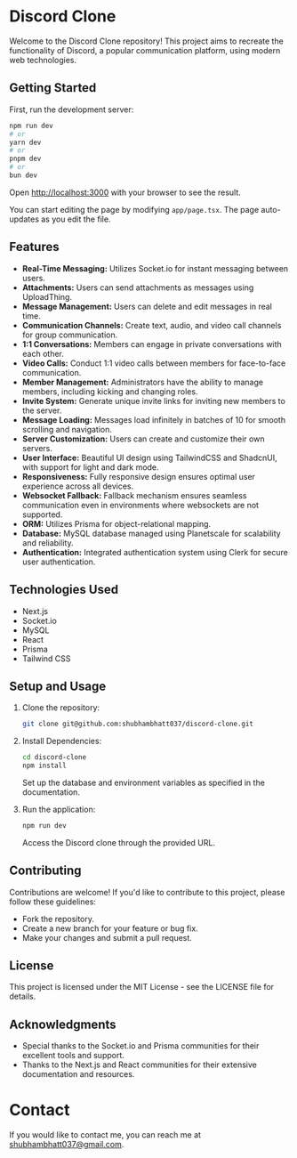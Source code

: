 # Discord Clone

Welcome to the Discord Clone repository! This project aims to recreate the functionality of Discord, a popular communication platform, using modern web technologies.

## Getting Started

First, run the development server:

```bash
npm run dev
# or
yarn dev
# or
pnpm dev
# or
bun dev
```

Open [http://localhost:3000](http://localhost:3000) with your browser to see the result.

You can start editing the page by modifying `app/page.tsx`. The page auto-updates as you edit the file.

## Features

- **Real-Time Messaging:** Utilizes Socket.io for instant messaging between users.
- **Attachments:** Users can send attachments as messages using UploadThing.
- **Message Management:** Users can delete and edit messages in real time.
- **Communication Channels:** Create text, audio, and video call channels for group communication.
- **1:1 Conversations:** Members can engage in private conversations with each other.
- **Video Calls:** Conduct 1:1 video calls between members for face-to-face communication.
- **Member Management:** Administrators have the ability to manage members, including kicking and changing roles.
- **Invite System:** Generate unique invite links for inviting new members to the server.
- **Message Loading:** Messages load infinitely in batches of 10 for smooth scrolling and navigation.
- **Server Customization:** Users can create and customize their own servers.
- **User Interface:** Beautiful UI design using TailwindCSS and ShadcnUI, with support for light and dark mode.
- **Responsiveness:** Fully responsive design ensures optimal user experience across all devices.
- **Websocket Fallback:** Fallback mechanism ensures seamless communication even in environments where websockets are not supported.
- **ORM:** Utilizes Prisma for object-relational mapping.
- **Database:** MySQL database managed using Planetscale for scalability and reliability.
- **Authentication:** Integrated authentication system using Clerk for secure user authentication.

## Technologies Used

- Next.js
- Socket.io
- MySQL
- React
- Prisma
- Tailwind CSS

## Setup and Usage

1. Clone the repository:

   ```bash
   git clone git@github.com:shubhambhatt037/discord-clone.git
   ```

2. Install Dependencies:

   ```bash
   cd discord-clone
   npm install
   ```
   Set up the database and environment variables as specified in the documentation.

3. Run the application:

   ```bash
   npm run dev
   ```
   Access the Discord clone through the provided URL.

## Contributing

Contributions are welcome! If you'd like to contribute to this project, please follow these guidelines:
- Fork the repository.
- Create a new branch for your feature or bug fix.
- Make your changes and submit a pull request.

## License

This project is licensed under the MIT License - see the LICENSE file for details.

## Acknowledgments

- Special thanks to the Socket.io and Prisma communities for their excellent tools and support.
- Thanks to the Next.js and React communities for their extensive documentation and resources.

# Contact

If you would like to contact me, you can reach me at shubhambhatt037@gmail.com.
